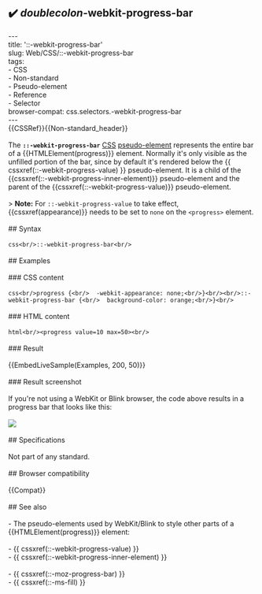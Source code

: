 ## ✔️ _doublecolon_-webkit-progress-bar 
 ---<br/>title: '::-webkit-progress-bar'<br/>slug: Web/CSS/::-webkit-progress-bar<br/>tags:<br/>  - CSS<br/>  - Non-standard<br/>  - Pseudo-element<br/>  - Reference<br/>  - Selector<br/>browser-compat: css.selectors.-webkit-progress-bar<br/>---<br/>{{CSSRef}}{{Non-standard_header}}<br/><br/>The **`::-webkit-progress-bar`** [CSS](/en-US/docs/Web/CSS) [pseudo-element](/en-US/docs/Web/CSS/Pseudo-elements) represents the entire bar of a {{HTMLElement(progress)}} element. Normally it's only visible as the unfilled portion of the bar, since by default it's rendered below the {{ cssxref(::-webkit-progress-value) }} pseudo-element. It is a child of the {{cssxref(::-webkit-progress-inner-element)}} pseudo-element and the parent of the {{cssxref(::-webkit-progress-value)}} pseudo-element.<br/><br/>> **Note:** For `::-webkit-progress-value` to take effect, {{cssxref(appearance)}} needs to be set to `none` on the `<progress>` element.<br/><br/>## Syntax<br/><br/>```css<br/>::-webkit-progress-bar<br/>```<br/><br/>## Examples<br/><br/>### CSS content<br/><br/>```css<br/>progress {<br/>  -webkit-appearance: none;<br/>}<br/><br/>::-webkit-progress-bar {<br/>  background-color: orange;<br/>}<br/>```<br/><br/>### HTML content<br/><br/>```html<br/><progress value=10 max=50><br/>```<br/><br/>### Result<br/><br/>{{EmbedLiveSample(Examples, 200, 50)}}<br/><br/>### Result screenshot<br/><br/>If you're not using a WebKit or Blink browser, the code above results in a progress bar that looks like this:<br/><br/>![](progress-bar.png)<br/><br/>## Specifications<br/><br/>Not part of any standard.<br/><br/>## Browser compatibility<br/><br/>{{Compat}}<br/><br/>## See also<br/><br/>- The pseudo-elements used by WebKit/Blink to style other parts of a {{HTMLElement(progress)}} element:<br/><br/>  - {{ cssxref(::-webkit-progress-value) }}<br/>  - {{ cssxref(::-webkit-progress-inner-element) }}<br/><br/>- {{ cssxref(::-moz-progress-bar) }}<br/>- {{ cssxref(::-ms-fill) }}<br/>
